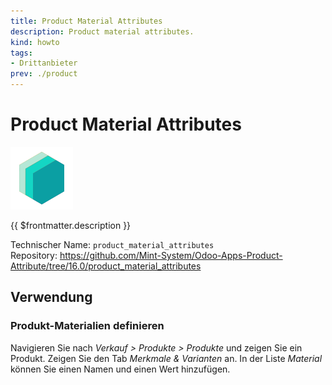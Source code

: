```yaml
---
title: Product Material Attributes
description: Product material attributes.
kind: howto
tags:
- Drittanbieter
prev: ./product
---
```

# Product Material Attributes
![icon_oms_box](attachments/icons_odoo_mint_system.png)

{{ $frontmatter.description }}

Technischer Name: `product_material_attributes`\
Repository: <https://github.com/Mint-System/Odoo-Apps-Product-Attribute/tree/16.0/product_material_attributes>

## Verwendung

### Produkt-Materialien definieren

Navigieren Sie nach *Verkauf > Produkte > Produkte* und zeigen Sie ein Produkt. Zeigen Sie den Tab *Merkmale & Varianten* an. In der Liste *Material* können Sie einen Namen und einen Wert hinzufügen.